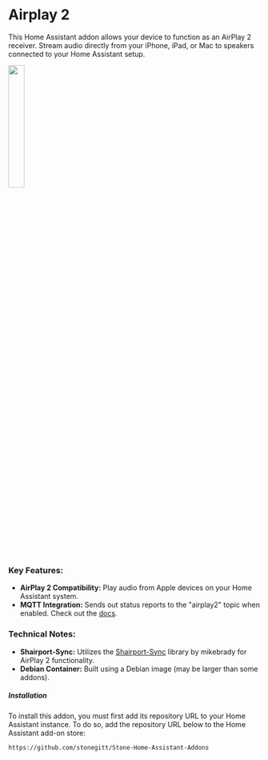 # Airplay 2

This Home Assistant addon allows your device to function as an AirPlay 2 receiver.
Stream audio directly from your iPhone, iPad, or Mac to speakers connected to your Home Assistant setup.

<img width=25% src="logo.png">

### Key Features:

* **AirPlay 2 Compatibility:** Play audio from Apple devices on your Home Assistant system.
* **MQTT Integration:** Sends out status reports to the "airplay2" topic when enabled. Check out the [docs](https://github.com/mikebrady/shairport-sync/blob/master/MQTT.md).

### Technical Notes:

* **Shairport-Sync:** Utilizes the [Shairport-Sync](https://github.com/mikebrady/shairport-sync) library by mikebrady for AirPlay 2 functionality.
* **Debian Container:** Built using a Debian image (may be larger than some addons).

##### Installation

To install this addon, you must first add its repository URL to your Home Assistant instance.
To do so, add the repository URL below to the Home Assistant add-on store:

`https://github.com/stonegitt/Stone-Home-Assistant-Addons`

